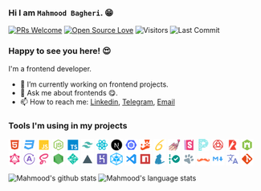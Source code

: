 ### Hi I am `Mahmood Bagheri`. 😁

[![PRs Welcome](https://img.shields.io/badge/PRs-welcome-brightgreen.svg?style=flat&logo=github)](https://github.com/createdbymahmood)
[![Open Source Love](https://badges.frapsoft.com/os/v2/open-source.svg?v=103)](https://github.com/createdbymahmood)
<img alt="Visitors" src="https://komarev.com/ghpvc/?username=createdbymahmood&style=flat&labelColor=black&logo=github&label=PROFILE+VIEWS&color=29bf12"/>
<img alt="Last Commit" src="https://img.shields.io/github/last-commit/createdbymahmood/createdbymahmood?logo=markdown&label=LAST+UPDATE&color=29bf12&style=flat">

### Happy to see you here! 😍 
I'm a frontend developer.
<br />


- 🔭 I’m currently working on frontend projects. <br />
- 💬 Ask me about frontends 😋. <br />
- 📫 How to reach me: [Linkedin](https://www.linkedin.com/in/mahmudbagheri/), [Telegram](https://t.me/CreatedByMahmood), [Email](mailto:createdbymahmood@gmail.com) <br />

### Tools I'm using in my projects

<p align="left">
<img src="https://github.com/PKief/vscode-material-icon-theme/blob/master/icons/html.svg" alt="html" width="25" height="25" />
<img src="https://github.com/PKief/vscode-material-icon-theme/blob/master/icons/css.svg" alt="css" width="25" height="25" />
<img src="https://github.com/PKief/vscode-material-icon-theme/blob/master/icons/javascript.svg" alt="javascript" width="25" height="25" />
<img src="https://github.com/PKief/vscode-material-icon-theme/blob/master/icons/nodejs.svg" alt="node-js" width="25" height="25" />
<img src="https://github.com/PKief/vscode-material-icon-theme/blob/master/icons/typescript.svg" alt="typescript" width="25" height="25" />
<img src="https://github.com/PKief/vscode-material-icon-theme/blob/master/icons/tailwindcss.svg" alt="tailwindcss" width="25" height="25" />
<img src="https://github.com/PKief/vscode-material-icon-theme/blob/master/icons/react.svg" alt="react" width="25" height="25" />
<img src="https://github.com/vscode-icons/vscode-icons/blob/master/icons/file_type_light_next.svg" alt="next js" width="25" height="25" />
<img src="https://github.com/PKief/vscode-material-icon-theme/blob/master/icons/eslint.svg" alt="eslint" width="25" height="25" />
<img src="https://github.com/PKief/vscode-material-icon-theme/blob/master/icons/jest.svg" alt="jest" width="25" height="25" />
<img src="https://github.com/PKief/vscode-material-icon-theme/blob/master/icons/babel.svg" alt="babel" width="25" height="25" />
<img src="https://github.com/vscode-icons/vscode-icons/blob/master/icons/file_type_styled.svg" alt="styled components" width="25" height="25" />
<img src="https://github.com/PKief/vscode-material-icon-theme/blob/master/icons/storybook.svg" alt="storybook" width="25" height="25" />
<img src="https://github.com/PKief/vscode-material-icon-theme/blob/master/icons/prettier.svg" alt="prettier" width="25" height="25" />
<img src="https://github.com/PKief/vscode-material-icon-theme/blob/master/icons/postcss.svg" alt="postcss" width="25" height="25" />
<img src="https://github.com/PKief/vscode-material-icon-theme/blob/master/icons/rollup.svg" alt="rollup" width="25" height="25" />
<img src="https://github.com/PKief/vscode-material-icon-theme/blob/master/icons/nodemon.svg" alt="nodemon" width="25" height="25" />
<img src="https://github.com/PKief/vscode-material-icon-theme/blob/master/icons/graphql.svg" alt="graphql" width="25" height="25" />
<img src="https://github.com/PKief/vscode-material-icon-theme/blob/master/icons/apollo.svg" alt="apollo" width="25" height="25" />
<img src="https://github.com/PKief/vscode-material-icon-theme/blob/master/icons/sass.svg" alt="sass" width="25" height="25" />
<img src="https://github.com/PKief/vscode-material-icon-theme/blob/master/icons/nodejs_alt.svg" alt="nodejs" width="25" height="25" />
<img src="https://github.com/PKief/vscode-material-icon-theme/blob/master/icons/netlify.svg" alt="netlify" width="25" height="25" />
<img src="https://github.com/PKief/vscode-material-icon-theme/blob/master/icons/vercel_light.svg" alt="netlify" width="25" height="25" />
<img src="https://github.com/PKief/vscode-material-icon-theme/blob/master/icons/heroku.svg" alt="heroku" width="25" height="25" />
<img src="https://github.com/PKief/vscode-material-icon-theme/blob/master/icons/webpack.svg" alt="webpack" width="25" height="25" />
<img src="https://github.com/PKief/vscode-material-icon-theme/blob/master/icons/vscode.svg" alt="vscode" width="25" height="25" />
<img src="https://github.com/PKief/vscode-material-icon-theme/blob/master/icons/npm.svg" alt="npm" width="25" height="25" />
<img src="https://github.com/PKief/vscode-material-icon-theme/blob/master/icons/yarn.svg" alt="heroku" width="25" height="25" />
<img src="https://github.com/PKief/vscode-material-icon-theme/blob/master/icons/commitlint.svg" alt="commitlint" width="25" height="25" />
<img src="https://github.com/PKief/vscode-material-icon-theme/blob/master/icons/husky.svg" alt="husky" width="25" height="25" />
<img src="https://github.com/PKief/vscode-material-icon-theme/blob/master/icons/handlebars.svg" alt="handlebars" width="25" height="25" />
<img src="https://github.com/PKief/vscode-material-icon-theme/blob/master/icons/markdown.svg" alt="markdown" width="25" height="25" />
<img src="https://github.com/PKief/vscode-material-icon-theme/blob/master/icons/i18n.svg" alt="i18n" width="25" height="25" />
<img src="https://github.com/PKief/vscode-material-icon-theme/blob/master/icons/git.svg" alt="github" width="25" height="25" />
</p>

![Mahmood's github stats](https://github-readme-stats.vercel.app/api?username=createdbymahmood&show_icons=true&layout=compact&hide_border=true&hide_title=true)
![Mahmood's language stats](https://github-readme-stats.vercel.app/api/top-langs/?username=createdbymahmood&hide=css,html&hide_title=true&hide_border=true)



